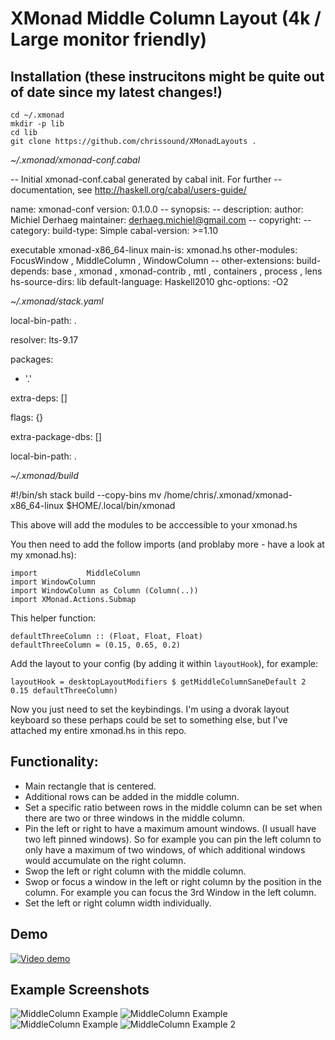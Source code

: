 # XMonad Middle Column Layout (4k / Large monitor friendly)


## Installation (these instrucitons might be quite out of date since my latest changes!)

    cd ~/.xmonad
    mkdir -p lib
    cd lib
    git clone https://github.com/chrissound/XMonadLayouts .

*~/.xmonad/xmonad-conf.cabal*

  -- Initial xmonad-conf.cabal generated by cabal init.  For further
  -- documentation, see http://haskell.org/cabal/users-guide/

  name:                xmonad-conf
  version:             0.1.0.0
  -- synopsis:
  -- description:
  author:              Michiel Derhaeg
  maintainer:          derhaeg.michiel@gmail.com
  -- copyright:
  -- category:
  build-type:          Simple
  cabal-version:       >=1.10

  executable xmonad-x86_64-linux
    main-is:             xmonad.hs
    other-modules:
                        FocusWindow
                        , MiddleColumn
                        , WindowColumn
    -- other-extensions:
    build-depends:       base
                       , xmonad
                       , xmonad-contrib
                       , mtl
                       , containers
                       , process
                       , lens
    hs-source-dirs:      lib
    default-language:    Haskell2010
    ghc-options: -O2

*~/.xmonad/stack.yaml*

  local-bin-path: .

  resolver: lts-9.17

  packages:
  - '.'

  extra-deps: []

  flags: {}

  extra-package-dbs: []

  local-bin-path: .

*~/.xmonad/build*

  #!/bin/sh
  stack build --copy-bins
  mv /home/chris/.xmonad/xmonad-x86_64-linux $HOME/.local/bin/xmonad

This above will add the modules to be acccessible to your xmonad.hs

You then need to add the follow imports (and problaby more - have a look at my xmonad.hs):

    import           MiddleColumn
    import WindowColumn
    import WindowColumn as Column (Column(..))
    import XMonad.Actions.Submap

This helper function:

    defaultThreeColumn :: (Float, Float, Float)
    defaultThreeColumn = (0.15, 0.65, 0.2)

Add the layout to your config (by adding it within `layoutHook`), for example:

    layoutHook = desktopLayoutModifiers $ getMiddleColumnSaneDefault 2 0.15 defaultThreeColumn)

Now you just need to set the keybindings. I'm using a dvorak layout keyboard so these perhaps could be set to something else, but I've attached my entire xmonad.hs in this repo.


## Functionality:
- Main rectangle that is centered.
- Additional rows can be added in the middle column.
- Set a specific ratio between rows in the middle column can be set when there are two or three windows in the middle column.
- Pin the left or right to have a maximum amount windows. (I usuall have two left pinned windows). So for example you can pin the left column to only have a maximum of two windows, of which additional windows would accumulate on the right column.
- Swop the left or right column with the middle column.
- Swop or focus a window in the left or right column by the position in the column. For example you can focus the 3rd Window in the left column.
- Set the left or right column width individually. 

## Demo
[![Video demo](http://img.youtube.com/vi/e5GTCpzL3OY/0.jpg)](https://youtu.be/e5GTCpzL3OY "Video demo") 

## Example Screenshots
![MiddleColumn Example](https://i.imgur.com/QTLVBOp.jpg)
![MiddleColumn Example](http://i.imgur.com/m5EtcT1.jpg)
![MiddleColumn Example](http://i.imgur.com/uFD87WR.jpg)
![MiddleColumn Example 2](http://i.imgur.com/FyHpotk.jpg)
